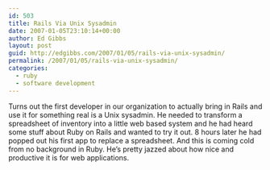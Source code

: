 ```yaml
---
id: 503
title: Rails Via Unix Sysadmin
date: 2007-01-05T23:10:14+00:00
author: Ed Gibbs
layout: post
guid: http://edgibbs.com/2007/01/05/rails-via-unix-sysadmin/
permalink: /2007/01/05/rails-via-unix-sysadmin/
categories:
  - ruby
  - software development
---
```

Turns out the first developer in our organization to actually bring in Rails and use it for something real is a Unix sysadmin. He needed to transform a spreadsheet of inventory into a little web based system and he had heard some stuff about Ruby on Rails and wanted to try it out. 8 hours later he had popped out his first app to replace a spreadsheet. And this is coming cold from no background in Ruby. He&#8217;s pretty jazzed about how nice and productive it is for web applications.